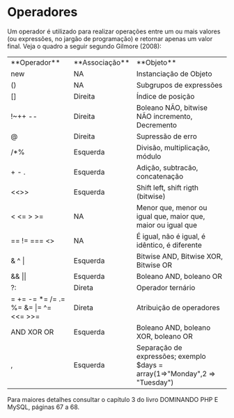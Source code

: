# Operadores

Um operador é utilizado para realizar operações entre um ou mais valores (ou expressões, no jargão de programação) e retornar apenas um valor final.
Veja o quadro a seguir segundo Gilmore (2008):

<table>
    <tr>
        <td>**Operador**</td>
        <td>**Associação**</td>
        <td>**Objeto**</td>
    </tr>
    <tr>
        <td>new</td>
        <td>NA</td>
        <td>Instanciação de Objeto</td>
    </tr>
    <tr>
        <td>()</td>
        <td>NA</td>
        <td>Subgrupos de expressões</td>
    </tr>
    <tr>
        <td>[]</td>
        <td>Direita</td>
        <td>Índice de posição</td>
    </tr>
    <tr>
        <td>!~++ --</td>
        <td>Direita</td>
        <td>Boleano NÃO, bitwise NÃO incremento,
Decremento
</td>
    </tr>
    <tr>
        <td>@</td>
        <td>Direita</td>
        <td>Supressão de erro</td>
    </tr>
    <tr>
        <td>/*%</td>
        <td>Esquerda</td>
        <td>Divisão, multiplicação, módulo
</td>
    </tr>
    <tr>
        <td>+ - .</td>
        <td>Esquerda</td>
        <td>Adição, subtracão, concatenação</td>
    </tr>
    <tr>
        <td><<>></td>
        <td>Esquerda</td>
        <td>Shift left, shift rigth (bitwise)</td>
    </tr>
    <tr>
        <td>< <= > >=</td>
        <td>NA</td>
        <td>Menor que, menor ou igual que,
maior que, maior ou igual que</td>
    </tr>
    <tr>
        <td>== != === <></td>
        <td>NA</td>
        <td>É igual, não é igual, é idêntico, é diferente
</td>
    </tr>
    <tr>
        <td>& ^ |</td>
        <td>Esquerda</td>
        <td>Bitwise AND, Bitwise XOR, Bitwise OR
</td>
    </tr>
    <tr>
        <td>&& ||</td>
        <td>Esquerda</td>
        <td>Boleano AND, boleano OR</td>
    </tr>
    <tr>
        <td>?:</td>
        <td>Direta</td>
        <td>Operador ternário
</td>
    </tr>
    <tr>
        <td>= += -= *= /= .= %= &= |= ^= <<= >>=</td>
        <td>Direta</td>
        <td>Atribuição de operadores
</td>
    </tr>
    <tr>
        <td>AND XOR OR</td>
        <td>Esquerda</td>
        <td>Boleano AND, boleano XOR, boleano OR</td>
    </tr>
    <tr>
        <td>,</td>
        <td>Esquerda</td>
        <td>Separação de expressões; exemplo $days = array(1=>"Monday",2 => "Tuesday")
</td>
    </tr>
</table>

Para maiores detalhes consultar o capítulo 3 do livro DOMINANDO PHP E MySQL, páginas 67 a 68.
